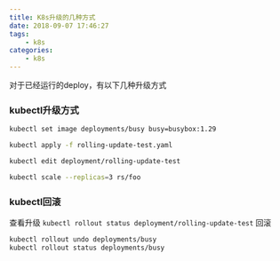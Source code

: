 ```yaml
---
title: K8s升级的几种方式
date: 2018-09-07 17:46:27
tags:
    - k8s
categories:
    - k8s
---
```

对于已经运行的deploy，有以下几种升级方式
### kubectl升级方式
```bash
kubectl set image deployments/busy busy=busybox:1.29

kubectl apply -f rolling-update-test.yaml

kubectl edit deployment/rolling-update-test

kubectl scale --replicas=3 rs/foo
```
### kubectl回滚
查看升级
`kubectl rollout status deployment/rolling-update-test`
回滚
```bash
kubectl rollout undo deployments/busy
kubectl rollout status deployments/busy
```
